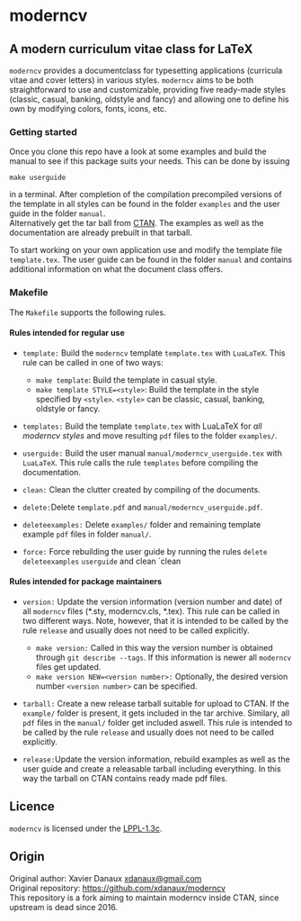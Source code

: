 # moderncv

## A modern curriculum vitae class for LaTeX

`moderncv` provides a documentclass for typesetting applications (curricula vitae and cover letters) in various styles. `moderncv` aims to be both straightforward to use and customizable, providing five ready-made styles (classic, casual, banking, oldstyle and fancy) and allowing one to define his own by modifying colors, fonts, icons, etc.

### Getting started 
Once you clone this repo have a look at some examples and build the manual to see if this package suits your needs.
This can be done by issuing 
```make
make userguide
```
in a terminal. After completion of the compilation precompiled versions of the template in all styles can be found in the folder `examples` and 
the user guide in the folder `manual`.  
Alternatively get the tar ball from [CTAN](https://ctan.org/pkg/moderncv?lang=de). The examples as well as the documentation are already prebuilt in that tarball.

To start working on your own application use and modify the template file `template.tex`.
The user guide can be found in the folder `manual` and contains additional information on what the document class offers.

### Makefile
The `Makefile` supports the following rules.

#### Rules intended for regular use
* `template:` Build the `moderncv` template `template.tex` with `LuaLaTeX`. This rule can be called in one of two ways: 
  * `make template`: Build the template in casual style.
  * `make template STYLE=<style>`: Build the template in the style specified by
	`<style>`. `<style>` can be classic, casual, banking, oldstyle or fancy.

* `templates:` Build the template `template.tex` with LuaLaTeX for _all moderncv styles_ and move resulting `pdf` files to the folder `examples/`.

* `userguide:`  Build the user manual `manual/moderncv_userguide.tex` with `LuaLaTeX`. This rule calls the rule `templates` before compiling the documentation.

* `clean:` Clean the clutter created by compiling of the documents.

* `delete:`Delete `template.pdf` and `manual/moderncv_userguide.pdf`.

* `deleteexamples:` Delete `examples/` folder and remaining template example `pdf` files in folder `manual/`.

* `force:`  Force rebuilding the user guide by running the rules `delete` `deleteexamples`  `userguide` and clean `clean

#### Rules intended for package maintainers
* `version:` Update the version information (version number and date) of all `moderncv` files (*.sty, moderncv.cls, *.tex). This rule can be called in two different ways. Note, however, that it is intended to be called by the rule `release` and usually does not need to be called explicitly.
  * `make version:` Called in this way the version number is obtained through `git describe --tags`. If this information is newer all `moderncv` files get updated. 
  * `make version NEW=<version number>:` Optionally, the desired version number `<version number>` can be specified. 

* `tarball:`  Create a new release tarball suitable for upload to CTAN. If the `example/` folder is present, it gets included in the tar archive. Similary, all `pdf` files in the `manual/` folder get included aswell. This rule is intended to be called by the rule `release` and usually does not need to be called explicitly.

* `release:`Update the version information, rebuild examples as well as the user guide and create a releasable tarball including everything. In this way the tarball on CTAN contains ready made pdf files.  



## Licence
`moderncv` is licensed under the [LPPL-1.3c](https://spdx.org/licenses/LPPL-1.3c.html).

## Origin
Original author: Xavier Danaux <xdanaux@gmail.com><br/>
Original repository: https://github.com/xdanaux/moderncv<br/>
This repository is a fork aiming to maintain moderncv inside CTAN, since upstream is dead since 2016.
